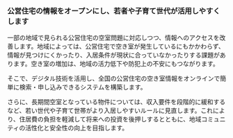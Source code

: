 ### 公営住宅の情報をオープンにし、若者や子育て世代が活用しやすくします

一部の地域で見られる公営住宅の空室問題に対応しつつ、情報へのアクセスを改善します。地域によっては、公営住宅で空き室が発生しているにもかかわらず、情報が見つけにくかったり、入居条件が現状に合っていなかったりする課題があります。空き室の増加は、地域の活力低下や防犯上の不安にもつながります。

そこで、デジタル技術を活用し、全国の公営住宅の空き室情報をオンラインで簡単に検索・申し込みできるシステムを構築します。

さらに、長期間空室となっている物件については、収入要件を段階的に緩和するなど、若い世代や子育て世帯がより入居しやすいルールに見直します。これにより、住居費の負担を軽減して将来への投資を後押しするとともに、地域コミュニティの活性化と安全性の向上を目指します。